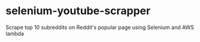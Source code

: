 # selenium-youtube-scrapper
Scrape top 10 subreddits on Reddit's popular page using Selenium and AWS lambda
